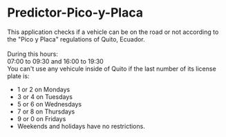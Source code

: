 # Predictor-Pico-y-Placa
This application checks if a vehicle can be on the road or not according to the "Pico y Placa" regulations of Quito, Ecuador.
<br>
<br>
During this hours:
<br>
07:00 to 09:30 and 16:00 to 19:30
<br>
You can't use any vehicule inside of Quito if the last number of its license plate is:
<ul>
 <li>1 or 2 on Mondays</li>
 <li>3 or 4 on Tuesdays</li>
 <li>5 or 6 on Wednesdays</li>
 <li>7 or 8 on Thursdays</li>
 <li>9 or 0 on Fridays</li>
 <li>Weekends and holidays have no restrictions.</li>
</ul>

	


